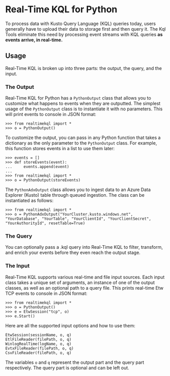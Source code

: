 # Real-Time KQL for Python

To process data with Kusto Query Language (KQL) queries today, users generally have to upload their data to storage first and then query it. The Kql Tools eliminate this need by processing event streams with KQL queries **as events arrive, in real-time.**



## <a id="Usage">Usage

Real-Time KQL is broken up into three parts: the output, the query, and the input. 

### The Output

Real-Time KQL for Python has a `PythonOutput` class that allows you to customize what happens to events when they are outputted. The simplest usage of the `PythonOutput` class is to instantiate it with no parameters. This will print events to console in JSON format:

```
>>> from realtimekql import *
>>> o = PythonOutput()
```

To customize the output, you can pass in any Python function that takes a dictionary as the only parameter to the `PythonOutput` class. For example, this function stores events in a list to use them later:

```
>>> events = []
>>> def storeEvents(event):
...		events.append(event)
...
>>> from realtimekql import *
>>> o = PythonOutput(storeEvents)
```

The `PythonAdxOutput` class allows you to ingest data to an Azure Data Explorer (Kusto) table through queued ingestion. The class can be instantiated as follows:

```
>>> from realtimekql import *
>>> o = PythonAdxOutput("YourCluster.kusto.windows.net", "YourDatabase", "YourTable", "YourClientId", "YourClientSecret", "YourAuthorityId", resetTable=True)
```



### The Query

You can optionally pass a .kql query into Real-Time KQL to filter, transform, and enrich your events before they even reach the output stage.



### The Input

Real-Time KQL supports various real-time and file input sources. Each input class takes a unique set of arguments, an instance of one of the output classes, as well as an optional path to a query file. This prints real-time Etw TCP events to console in JSON format:

```
>>> from realtimekql import *
>>> o = PythonOutput()
>>> e = EtwSession("tcp", o)
>>> e.Start()
```

Here are all the supported input options and how to use them:

```
EtwSession(sessionName, o, q)
EtlFileReader(filePath, o, q)
WinlogRealTime(logName, o, q)
EvtxFileReader(filePath, o, q)
CsvFileReader(filePath, o, q)
```

The variables `o` and `q` represent the output part and the query part respectively. The query part is optional and can be left out.

